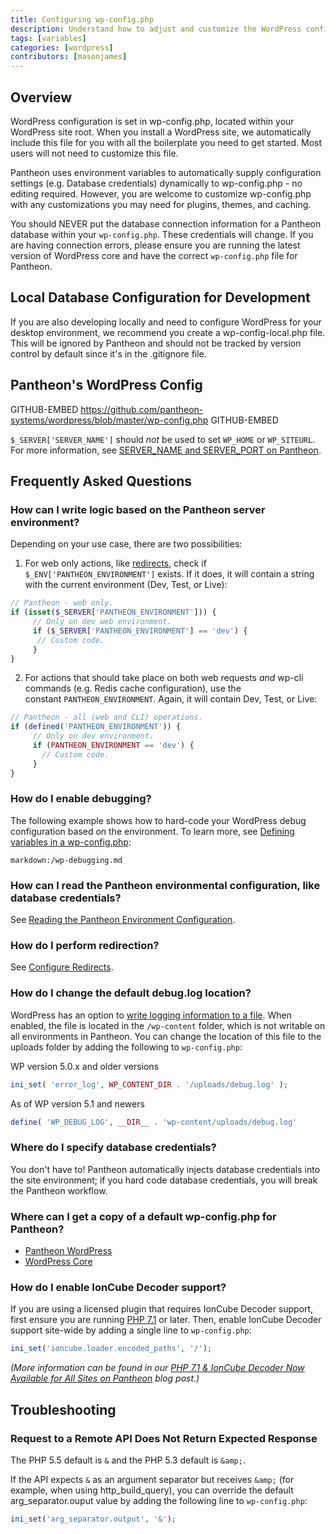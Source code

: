 ```yaml
---
title: Configuring wp-config.php
description: Understand how to adjust and customize the WordPress configuration file for your Pantheon WordPress site.
tags: [variables]
categories: [wordpress]
contributors: [masonjames]
---
```

## Overview

WordPress configuration is set in wp-config.php, located within your WordPress site root. When you install a WordPress site, we automatically include this file for you with all the boilerplate you need to get started. Most users will not need to customize this file.

Pantheon uses environment variables to automatically supply configuration settings (e.g. Database credentials) dynamically to wp-config.php - no editing required. However, you are welcome to customize wp-config.php with any customizations you may need for plugins, themes, and caching.

<Alert title="Warning" type="danger">

You should NEVER put the database connection information for a Pantheon database within your `wp-config.php`. These credentials will change. If you are having connection errors, please ensure you are running the latest version of WordPress core and have the correct `wp-config.php` file for Pantheon.

</Alert>

## Local Database Configuration for Development

If you are also developing locally and need to configure WordPress for your desktop environment, we recommend you create a wp-config-local.php file. This will be ignored by Pantheon and should not be tracked by version control by default since it's in the .gitignore file.

## Pantheon's WordPress Config

<Accordion title="View Pantheon's WordPress Configuration" id="pantheon-wp-config-php" icon="wrench">

GITHUB-EMBED https://github.com/pantheon-systems/wordpress/blob/master/wp-config.php GITHUB-EMBED

</Accordion>

<Alert tile="Note" type="info">

`$_SERVER['SERVER_NAME']` should *not* be used to set `WP_HOME` or `WP_SITEURL`. For more information, see [SERVER_NAME and SERVER_PORT on Pantheon](/docs/server_name-and-server_port/).

</Alert>



## Frequently Asked Questions

### How can I write logic based on the Pantheon server environment?

Depending on your use case, there are two possibilities:

1. For web only actions, like [redirects](/docs/domains/#primary-domain), check if `$_ENV['PANTHEON_ENVIRONMENT']` exists. If it does, it will contain a string with the current environment (Dev, Test, or Live):

 ```php
 // Pantheon - web only.
 if (isset($_SERVER['PANTHEON_ENVIRONMENT'])) {
      // Only on dev web environment.
      if ($_SERVER['PANTHEON_ENVIRONMENT'] == 'dev') {
       // Custom code.
      }
 }
 ```

2. For actions that should take place on both web requests _and_ wp-cli commands (e.g. Redis cache configuration), use the constant `PANTHEON_ENVIRONMENT`. Again, it will contain Dev, Test, or Live:

 ```php
 // Pantheon - all (web and CLI) operations.
 if (defined('PANTHEON_ENVIRONMENT')) {
      // Only on dev environment.
      if (PANTHEON_ENVIRONMENT == 'dev') {
        // Custom code.
      }
 }
 ```

### How do I enable debugging?
The following example shows how to hard-code your WordPress debug configuration based on the environment. To learn more, see [Defining variables in a wp-config.php](https://codex.wordpress.org/Editing_wp-config.php):

`markdown:/wp-debugging.md`

### How can I read the Pantheon environmental configuration, like database credentials?

See [Reading the Pantheon Environment Configuration](/docs/read-environment-config/).

### How do I perform redirection?

See [Configure Redirects](/docs/redirects/).

### How do I change the default debug.log location?

WordPress has an option to [write logging information to a file](/docs/logs/#how-do-i-enable-error-logging-for-wordpress). When enabled, the file is located in the `/wp-content` folder, which is not writable on all environments in Pantheon. You can change the location of this file to the uploads folder by adding the following to `wp-config.php`:

WP version 5.0.x and older versions

```php
ini_set( 'error_log', WP_CONTENT_DIR . '/uploads/debug.log' );
```

As of WP version 5.1 and newers

```php
define( 'WP_DEBUG_LOG', __DIR__ . 'wp-content/uploads/debug.log'
```

### Where do I specify database credentials?

You don't have to! Pantheon automatically injects database credentials into the site environment; if you hard code database credentials, you will break the Pantheon workflow.

### Where can I get a copy of a default wp-config.php for Pantheon?

- [Pantheon WordPress](https://github.com/pantheon-systems/WordPress/blob/master/wp-config.php)
- [WordPress Core](https://github.com/WordPress/WordPress/blob/master/wp-config-sample.php)

### How do I enable IonCube Decoder support?

If you are using a licensed plugin that requires IonCube Decoder support, first ensure you are running [PHP 7.1](/docs/php-versions/) or later. Then, enable IonCube Decoder support site-wide by adding a single line to `wp-config.php`:

```php
ini_set('ioncube.loader.encoded_paths', '/');
```

*(More information can be found in our [PHP 7.1 & IonCube Decoder Now Available for All Sites on Pantheon](https://pantheon.io/blog/php-71-ioncube-decoder-now-available-all-sites-pantheon) blog post.)*

## Troubleshooting
### Request to a Remote API Does Not Return Expected Response

The PHP 5.5 default is `&` and the PHP 5.3 default is `&amp;`.

If the API expects `&` as an argument separator but receives `&amp;` (for example, when using http_build_query), you can override the default arg_separator.ouput value by adding the following line to `wp-config.php`:

```php
ini_set('arg_separator.output', '&');
```
